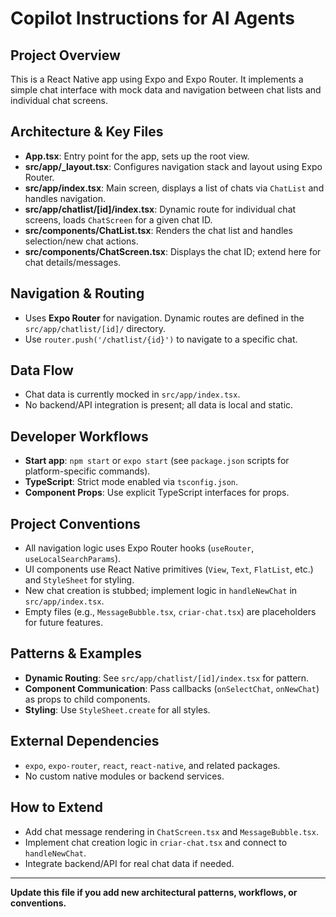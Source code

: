 # Copilot Instructions for AI Agents

## Project Overview
This is a React Native app using Expo and Expo Router. It implements a simple chat interface with mock data and navigation between chat lists and individual chat screens.

## Architecture & Key Files
- **App.tsx**: Entry point for the app, sets up the root view.
- **src/app/_layout.tsx**: Configures navigation stack and layout using Expo Router.
- **src/app/index.tsx**: Main screen, displays a list of chats via `ChatList` and handles navigation.
- **src/app/chatlist/[id]/index.tsx**: Dynamic route for individual chat screens, loads `ChatScreen` for a given chat ID.
- **src/components/ChatList.tsx**: Renders the chat list and handles selection/new chat actions.
- **src/components/ChatScreen.tsx**: Displays the chat ID; extend here for chat details/messages.

## Navigation & Routing
- Uses **Expo Router** for navigation. Dynamic routes are defined in the `src/app/chatlist/[id]/` directory.
- Use `router.push('/chatlist/{id}')` to navigate to a specific chat.

## Data Flow
- Chat data is currently mocked in `src/app/index.tsx`.
- No backend/API integration is present; all data is local and static.

## Developer Workflows
- **Start app**: `npm start` or `expo start` (see `package.json` scripts for platform-specific commands).
- **TypeScript**: Strict mode enabled via `tsconfig.json`.
- **Component Props**: Use explicit TypeScript interfaces for props.

## Project Conventions
- All navigation logic uses Expo Router hooks (`useRouter`, `useLocalSearchParams`).
- UI components use React Native primitives (`View`, `Text`, `FlatList`, etc.) and `StyleSheet` for styling.
- New chat creation is stubbed; implement logic in `handleNewChat` in `src/app/index.tsx`.
- Empty files (e.g., `MessageBubble.tsx`, `criar-chat.tsx`) are placeholders for future features.

## Patterns & Examples
- **Dynamic Routing**: See `src/app/chatlist/[id]/index.tsx` for pattern.
- **Component Communication**: Pass callbacks (`onSelectChat`, `onNewChat`) as props to child components.
- **Styling**: Use `StyleSheet.create` for all styles.

## External Dependencies
- `expo`, `expo-router`, `react`, `react-native`, and related packages.
- No custom native modules or backend services.

## How to Extend
- Add chat message rendering in `ChatScreen.tsx` and `MessageBubble.tsx`.
- Implement chat creation logic in `criar-chat.tsx` and connect to `handleNewChat`.
- Integrate backend/API for real chat data if needed.

---
**Update this file if you add new architectural patterns, workflows, or conventions.**

